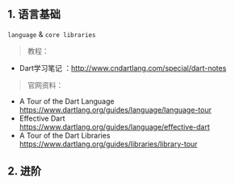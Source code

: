 ## 1. 语言基础

`language` & `core libraries` 

> 教程：
* Dart学习笔记 ：http://www.cndartlang.com/special/dart-notes

> 官网资料：
* A Tour of the Dart Language  
https://www.dartlang.org/guides/language/language-tour
* Effective Dart  
https://www.dartlang.org/guides/language/effective-dart
* A Tour of the Dart Libraries  
https://www.dartlang.org/guides/libraries/library-tour

## 2. 进阶